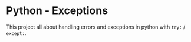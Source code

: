 # Python - Exceptions
This project all about handling errors and exceptions in python with `try:` / `except:`.
